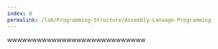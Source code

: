 ```yaml
---
index: 0
permalink: /lab/Programming-Structure/Assembly-Lanuage-Programming
---
```


wwwwwwwwwwwwwwwwwwwwwwwwwwww
